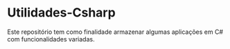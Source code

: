# Utilidades-Csharp
Este repositório tem como finalidade armazenar algumas aplicações em C# com funcionalidades variadas.
